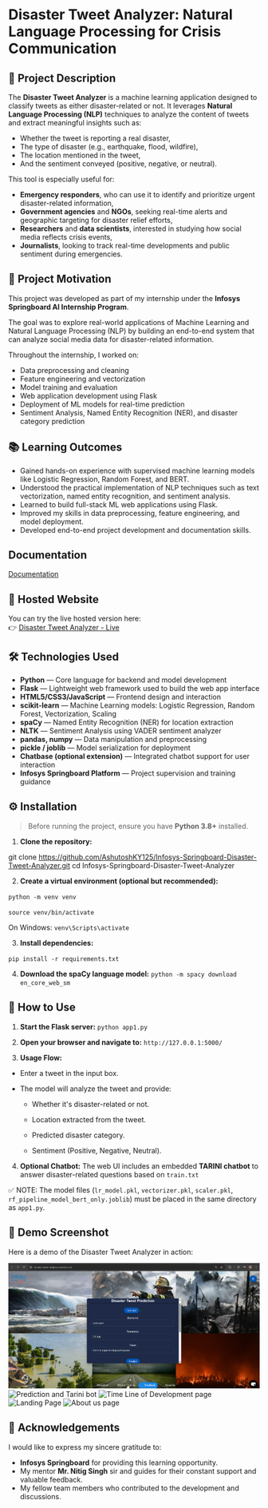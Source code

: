 
# Disaster Tweet Analyzer: Natural Language Processing for Crisis Communication 

## 📌 Project Description

The **Disaster Tweet Analyzer** is a machine learning application designed to classify tweets as either disaster-related or not. It leverages **Natural Language Processing (NLP)** techniques to analyze the content of tweets and extract meaningful insights such as:

- Whether the tweet is reporting a real disaster,
- The type of disaster (e.g., earthquake, flood, wildfire),
- The location mentioned in the tweet,
- And the sentiment conveyed (positive, negative, or neutral).

This tool is especially useful for:

- **Emergency responders**, who can use it to identify and prioritize urgent disaster-related information,
- **Government agencies** and **NGOs**, seeking real-time alerts and geographic targeting for disaster relief efforts,
- **Researchers** and **data scientists**, interested in studying how social media reflects crisis events,
- **Journalists**, looking to track real-time developments and public sentiment during emergencies.



## 🎯 Project Motivation

This project was developed as part of my internship under the **Infosys Springboard AI Internship Program**. 

The goal was to explore real-world applications of Machine Learning and Natural Language Processing (NLP) by building an end-to-end system that can analyze social media data for disaster-related information. 

Throughout the internship, I worked on:
- Data preprocessing and cleaning
- Feature engineering and vectorization
- Model training and evaluation
- Web application development using Flask
- Deployment of ML models for real-time prediction
- Sentiment Analysis, Named Entity Recognition (NER), and disaster category prediction

## 📚 Learning Outcomes

- Gained hands-on experience with supervised machine learning models like Logistic Regression, Random Forest, and BERT.
- Understood the practical implementation of NLP techniques such as text vectorization, named entity recognition, and sentiment analysis.
- Learned to build full-stack ML web applications using Flask.
- Improved my skills in data preprocessing, feature engineering, and model deployment.
- Developed end-to-end project development and documentation skills.


## Documentation

[Documentation](https://vitbhopalacin-my.sharepoint.com/:w:/g/personal/ashutoshkumaryadav2022_vitbhopal_ac_in/EQc-FVKrwIdGlMnAt8JVB50BVP7K9xu39HqL86zTXwZc4Q?e=bay0WH)

## 🔗 Hosted Website

You can try the live hosted version here:  
👉 [Disaster Tweet Analyzer - Live](https://disaster-tweet-analyzer.onrender.com/)



## 🛠️ Technologies Used

- **Python** — Core language for backend and model development
- **Flask** — Lightweight web framework used to build the web app interface
- **HTML5/CSS3/JavaScript** — Frontend design and interaction
- **scikit-learn** — Machine Learning models: Logistic Regression, Random Forest, Vectorization, Scaling
- **spaCy** — Named Entity Recognition (NER) for location extraction
- **NLTK** — Sentiment Analysis using VADER sentiment analyzer
- **pandas, numpy** — Data manipulation and preprocessing
- **pickle / joblib** — Model serialization for deployment
- **Chatbase (optional extension)** — Integrated chatbot support for user interaction
- **Infosys Springboard Platform** — Project supervision and training guidance

## ⚙️ Installation

> Before running the project, ensure you have **Python 3.8+** installed.

1. **Clone the repository:**


git clone https://github.com/AshutoshKY125/Infosys-Springboard-Disaster-Tweet-Analyzer.git
cd Infosys-Springboard-Disaster-Tweet-Analyzer

2. **Create a virtual environment (optional but recommended):**

`python -m venv venv`

`source venv/bin/activate`

On Windows: 
`venv\Scripts\activate`

3. **Install dependencies:**

`pip install -r requirements.txt`

4. **Download the spaCy language model:**
`python -m spacy download en_core_web_sm
`

## 🚀 How to Use

1. **Start the Flask server:**
`python app1.py`

2. **Open your browser and navigate to:**
`http://127.0.0.1:5000/`

3. **Usage Flow:**
* Enter a tweet in the input box.

- The model will analyze the tweet and provide:

    - Whether it's disaster-related or not.

    - Location extracted from the tweet.

    - Predicted disaster category.

     - Sentiment (Positive, Negative, Neutral).

4. **Optional Chatbot:**
The web UI includes an embedded **TARINI chatbot** to answer disaster-related questions based on `train.txt`

✅ NOTE:
The model files (`lr_model.pkl`, `vectorizer.pkl`, `scaler.pkl`, `rf_pipeline_model_bert_only.joblib`) must be placed in the same directory as `app1.py`.



    

## 📸 Demo Screenshot

Here is a demo of the Disaster Tweet Analyzer in action:

![Disaster Tweet Analyzer Demo](/GIFS/Prediction-1.png)
![Prediction and Tarini bot](/GIFS/Prediction-2andTarini.png)
![Time Line of Development page](/GIFS/TimeLine.png)
![Landing Page](/GIFS/FrontPage.png)
![About us page](/GIFS/AboutUs.png)


## 🙏 Acknowledgements

I would like to express my sincere gratitude to:

- **Infosys Springboard** for providing this learning opportunity.
- My mentor **Mr. Nitig Singh** sir and guides for their constant support and valuable feedback.
- My fellow team members who contributed to the development and discussions.


